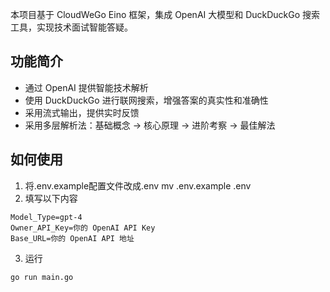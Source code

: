 本项目基于 CloudWeGo Eino 框架，集成 OpenAI 大模型和 DuckDuckGo 搜索工具，实现技术面试智能答疑。

## 功能简介

* 通过 OpenAI 提供智能技术解析
* 使用 DuckDuckGo 进行联网搜索，增强答案的真实性和准确性
* 采用流式输出，提供实时反馈
* 采用多层解析法：基础概念 → 核心原理 → 进阶考察 → 最佳解法

## 如何使用
1. 将.env.example配置文件改成.env
  mv .env.example .env
2. 填写以下内容
```
Model_Type=gpt-4
Owner_API_Key=你的 OpenAI API Key
Base_URL=你的 OpenAI API 地址
```
3.  运行
```
go run main.go
```
